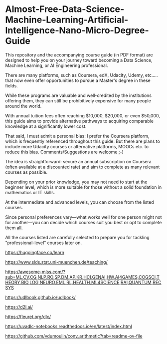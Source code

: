 # Almost-Free-Data-Science-Machine-Learning-Artificial-Intelligence-Nano-Micro-Degree-Guide


This repository and the accompanying course guide (in PDF format) are designed to help you on your journey toward becoming a Data Science, Machine Learning, or AI Engineering professional.

There are many platforms, such as Coursera, edX, Udacity, Udemy, etc..... that now even offer opportunities to pursue a Master's degree in these fields.

While these programs are valuable and well-credited by the institutions offering them, they can still be prohibitively expensive for many people around the world.

With annual tuition fees often reaching $10,000, $20,000, or even $50,000, this guide aims to provide alternative pathways to acquiring comparable knowledge at a significantly lower cost.

That said, I must admit a personal bias: I prefer the Coursera platform, which is frequently referenced throughout this guide. But there are plans to include more Udacity courses or alternative platforms, MOOCs etc. to reduce this bias. Comments/Suggestions are welcome ;-)

The idea is straightforward: secure an annual subscription on Coursera (often available at a discounted rate) and aim to complete as many relevant courses as possible.

Depending on your prior knowledge, you may not need to start at the beginner level, which is more suitable for those without a solid foundation in mathematics or IT skills.

At the intermediate and advanced levels, you can choose from the listed courses.

Since personal preferences vary—what works well for one person might not for another—you can decide which courses suit you best or opt to complete them all.

All the courses listed are carefully selected to prepare you for tackling "professional-level" courses later on.

https://huggingface.co/learn

https://www.slds.stat.uni-muenchen.de/teaching/

https://awesome-mlss.com/?sub=ML,CV,CG,NLP,RO,SP,DM,AP,KR,HCI,GENAI,HW,AI4GAMES,COGSCI,THEORY,BIO,LOG,NEURO,EML,RL,HEALTH,ML4SCIENCE,RAI,QUANTUM,RECSYS

https://udlbook.github.io/udlbook/

https://d2l.ai/

https://fleuret.org/dlc/

https://uvadlc-notebooks.readthedocs.io/en/latest/index.html

https://github.com/vdumoulin/conv_arithmetic?tab=readme-ov-file


